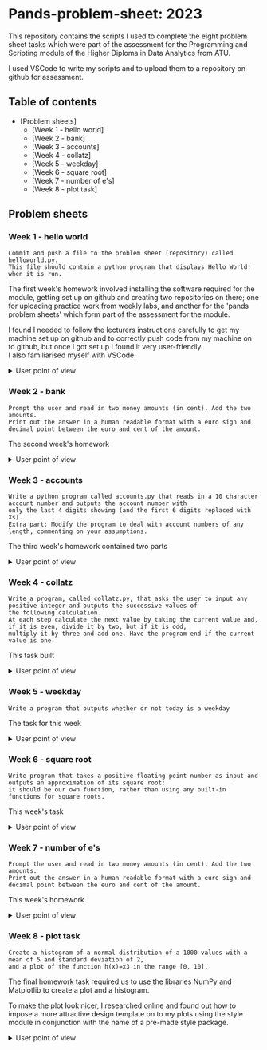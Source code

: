 # Pands-problem-sheet: 2023

This repository contains the scripts I used to complete the eight problem sheet tasks which were part of the assessment for the Programming and Scripting module of the Higher Diploma in Data Analytics from ATU.

I used VSCode to write my scripts and to upload them to a repository on github for assessment.


## Table of contents
* [Problem sheets]
  * [Week 1 - hello world]
  * [Week 2 - bank]
  * [Week 3 - accounts]
  * [Week 4 - collatz]
  * [Week 5 - weekday]
  * [Week 6 - square root]
  * [Week 7 - number of e's]
  * [Week 8 - plot task]


## Problem sheets

###  Week 1 - hello world 
    
    Commit and push a file to the problem sheet (repository) called helloworld.py.
    This file should contain a python program that displays Hello World! when it is run.

The first week's homework involved installing the software required for the module, getting set up on github and creating two repositories on there; one for uploading practice work from weekly labs, and another for the 'pands problem sheets' which form part of the assessment for the module.

I found I needed to follow the lecturers instructions carefully to get my machine set up on github and to correctly push code from my machine on to github, but once I got set up I found it very user-friendly.\
I also familiarised myself with VSCode.


<details>
           <summary>User point of view</summary>
           <p>
         
User call of the script is :

```
python .\01_helloworld.py
```
User input:
```
(N/A)     
```
User output is :
```
Hello World!
```
</p>
</details>



###  Week 2 - bank
    
    Prompt the user and read in two money amounts (in cent). Add the two amounts.
    Print out the answer in a human readable format with a euro sign and decimal point between the euro and cent of the amount.

The second week's homework 


<details>
           <summary>User point of view</summary>
           <p>
         
User call of the script is :
```
python .\02_bank.py
```
User input:
```
Enter amount 1 in cents: 88
Enter amount 2 in cents: 67        
```
User output is :
```
€1.55
```
</p>
</details>



###  Week 3 - accounts
    
    Write a python program called accounts.py that reads in a 10 character account number and outputs the account number with 
    only the last 4 digits showing (and the first 6 digits replaced with Xs).
    Extra part: Modify the program to deal with account numbers of any length, commenting on your assumptions.

The third week's homework contained two parts


<details>
           <summary>User point of view</summary>
           <p>
         
User call of the first script is :

```
python .\03_accounts.py
```
User input:
```
Please enter a ten digit number: 3456345678
```
User output is : 
```
XXXXXX5678
```
User call of the second script is :
```
python .\03_accounts.extra.py
```
User input:
```
Please enter a number containing seven or more digits: 67891234567      
```
User output is : 
```
XXXXXXX4567
```
</p>
</details>


###  Week 4 - collatz
    
    Write a program, called collatz.py, that asks the user to input any positive integer and outputs the successive values of 
    the following calculation.
    At each step calculate the next value by taking the current value and, if it is even, divide it by two, but if it is odd,
    multiply it by three and add one. Have the program end if the current value is one.
    

This task built 


<details>
           <summary>User point of view</summary>
           <p>
         
User call of the script is :
```
python .\04_collatz.py
```
User input:
```
Enter an integer greater than 1: 75
```
User output is :
```
75 226 113 340 170 85 256 128 64 32 16 8 4 2 1 :
And so another positive integer succumbs to the gravitational pull of the Collatz conjecture
```
</p>
</details>


###  Week 5 - weekday
    
    Write a program that outputs whether or not today is a weekday

The task for this week


<details>
           <summary>User point of view</summary>
           <p>
         
User call of the script is :
```
python .\05_weekday.py
```
User input:
```
(N/A)       
```
User output on a weekday (example) :
```
Today it is Monday, which unfortunately is a weekday!
```
User output on a weekend (example) :
```
Today it is Saturday, which thankfully is the weekend!
```
</p>
</details>


###  Week 6 - square root
    
    Write program that takes a positive floating-point number as input and outputs an approximation of its square root:
    it should be our own function, rather than using any built-in functions for square roots.

This week's task 


<details>
           <summary>User point of view</summary>
           <p>
         
User call of the script is :
```
python .\06_square.root.py
```
User input:
```
Choose a positive floating-point number: 499
```
User output is :
```
22.338307903688676
```
</p>
</details>



###  Week 7 - number of e's
    
    Prompt the user and read in two money amounts (in cent). Add the two amounts.
    Print out the answer in a human readable format with a euro sign and decimal point between the euro and cent of the amount.

This week's homework 


<details>
           <summary>User point of view</summary>
           <p>
         
User call of the script is :
```
python .\07_numberofes.py hardtimeschapter1.txt
```
User input:
```
(N/A) - the script runs correctly when the user includes the name of the text file to be read as the first argument 
following the name of the script, when calling the script.
```
User output is :
```
The letter 'e' appears in the file '.\hardtimes_chapter1.txt' 181 times.
```
</p>
</details>



###  Week 8 - plot task
    
    Create a histogram of a normal distribution of a 1000 values with a mean of 5 and standard deviation of 2, 
    and a plot of the function h(x)=x3 in the range [0, 10].

The final homework task required us to use the libraries NumPy and Matplotlib to create a plot and a histogram.

To make the plot look nicer, I researched online and found out how to impose a more attractive design template on to my plots using the style module in conjunction with the name of a pre-made style package.


<details>
           <summary>User point of view</summary>
           <p>
         
User call of the script is :
```
python .\08_plottask_hist.py
```
User input:
```
(N/A)
```
User output is :
```
(A histogram is generated representing a normal distribution of a 1000 values with a mean of 5 and standard deviation of 2.
I have saved a sample of the output of this script in my pands-problem-sheet repository under the name 08_plottask_hist.png)
            
```
User call of the script is :
```
python .\08_plottask_plot.py
```
User input:
```
(N/A)
```
User output is :
```
(A plot is generated of the function h(x)=x3 in the range [0, 10].
I have saved a sample of the output of this script in my pands-problem-sheet repository under the name 08_plottask_plot.png)
```
</p>
</details>


